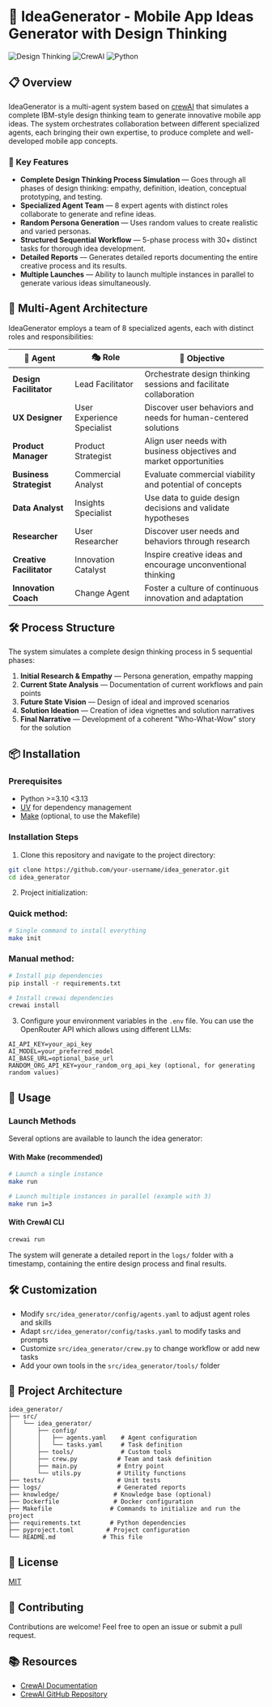 # 🚀 IdeaGenerator - Mobile App Ideas Generator with Design Thinking

![Design Thinking](https://img.shields.io/badge/Methodology-Design%20Thinking-blue)
![CrewAI](https://img.shields.io/badge/Framework-CrewAI-orange)
![Python](https://img.shields.io/badge/Language-Python%203.10+-green)

## 📋 Overview

IdeaGenerator is a multi-agent system based on [crewAI](https://crewai.com) that simulates a complete IBM-style design thinking team to generate innovative mobile app ideas. The system orchestrates collaboration between different specialized agents, each bringing their own expertise, to produce complete and well-developed mobile app concepts.

### 🎯 Key Features

- **Complete Design Thinking Process Simulation** — Goes through all phases of design thinking: empathy, definition, ideation, conceptual prototyping, and testing.
- **Specialized Agent Team** — 8 expert agents with distinct roles collaborate to generate and refine ideas.
- **Random Persona Generation** — Uses random values to create realistic and varied personas.
- **Structured Sequential Workflow** — 5-phase process with 30+ distinct tasks for thorough idea development.
- **Detailed Reports** — Generates detailed reports documenting the entire creative process and its results.
- **Multiple Launches** — Ability to launch multiple instances in parallel to generate various ideas simultaneously.

## 🧠 Multi-Agent Architecture

IdeaGenerator employs a team of 8 specialized agents, each with distinct roles and responsibilities:

| 🤖 Agent                 | 🎭 Role                    | 🎯 Objective                                                       |
| ------------------------ | -------------------------- | ------------------------------------------------------------------ |
| **Design Facilitator**   | Lead Facilitator           | Orchestrate design thinking sessions and facilitate collaboration  |
| **UX Designer**          | User Experience Specialist | Discover user behaviors and needs for human-centered solutions     |
| **Product Manager**      | Product Strategist         | Align user needs with business objectives and market opportunities |
| **Business Strategist**  | Commercial Analyst         | Evaluate commercial viability and potential of concepts            |
| **Data Analyst**         | Insights Specialist        | Use data to guide design decisions and validate hypotheses         |
| **Researcher**           | User Researcher            | Discover user needs and behaviors through research                 |
| **Creative Facilitator** | Innovation Catalyst        | Inspire creative ideas and encourage unconventional thinking       |
| **Innovation Coach**     | Change Agent               | Foster a culture of continuous innovation and adaptation           |

## 🛠️ Process Structure

The system simulates a complete design thinking process in 5 sequential phases:

1. **Initial Research & Empathy** — Persona generation, empathy mapping
2. **Current State Analysis** — Documentation of current workflows and pain points
3. **Future State Vision** — Design of ideal and improved scenarios
4. **Solution Ideation** — Creation of idea vignettes and solution narratives
5. **Final Narrative** — Development of a coherent "Who-What-Wow" story for the solution

## 📦 Installation

### Prerequisites

- Python >=3.10 <3.13
- [UV](https://docs.astral.sh/uv/) for dependency management
- [Make](https://www.gnu.org/software/make/) (optional, to use the Makefile)

### Installation Steps

1. Clone this repository and navigate to the project directory:

```bash
git clone https://github.com/your-username/idea_generator.git
cd idea_generator
```

2. Project initialization:

### Quick method:

```bash
# Single command to install everything
make init
```

### Manual method:

```bash
# Install pip dependencies
pip install -r requirements.txt

# Install crewai dependencies
crewai install
```

3. Configure your environment variables in the `.env` file. You can use the OpenRouter API which allows using different LLMs:

```
AI_API_KEY=your_api_key
AI_MODEL=your_preferred_model
AI_BASE_URL=optional_base_url
RANDOM_ORG_API_KEY=your_random_org_api_key (optional, for generating random values)
```

## 🚀 Usage

### Launch Methods

Several options are available to launch the idea generator:

#### With Make (recommended)

```bash
# Launch a single instance
make run

# Launch multiple instances in parallel (example with 3)
make run i=3
```

#### With CrewAI CLI

```bash
crewai run
```

The system will generate a detailed report in the `logs/` folder with a timestamp, containing the entire design process and final results.

## 🛠 Customization

- Modify `src/idea_generator/config/agents.yaml` to adjust agent roles and skills
- Adapt `src/idea_generator/config/tasks.yaml` to modify tasks and prompts
- Customize `src/idea_generator/crew.py` to change workflow or add new tasks
- Add your own tools in the `src/idea_generator/tools/` folder

## 🔄 Project Architecture

```
idea_generator/
├── src/
│   └── idea_generator/
│       ├── config/
│       │   ├── agents.yaml    # Agent configuration
│       │   └── tasks.yaml     # Task definition
│       ├── tools/             # Custom tools
│       ├── crew.py           # Team and task definition
│       ├── main.py           # Entry point
│       └── utils.py          # Utility functions
├── tests/                    # Unit tests
├── logs/                     # Generated reports
├── knowledge/               # Knowledge base (optional)
├── Dockerfile               # Docker configuration
├── Makefile                # Commands to initialize and run the project
├── requirements.txt        # Python dependencies
├── pyproject.toml         # Project configuration
└── README.md             # This file
```

## 📄 License

[MIT](LICENSE)

## 🤝 Contributing

Contributions are welcome! Feel free to open an issue or submit a pull request.

## 📚 Resources

- [CrewAI Documentation](https://docs.crewai.com)
- [CrewAI GitHub Repository](https://github.com/joaomdmoura/crewai)
